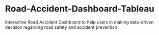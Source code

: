 # Road-Accident-Dashboard-Tableau
Interactive Road Accident Dashboard to help users in making data-driven decision regarding road safety and accident prevention
